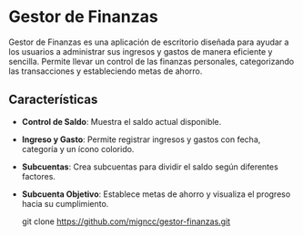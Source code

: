 # Gestor de Finanzas

Gestor de Finanzas es una aplicación de escritorio diseñada para ayudar a los usuarios a administrar sus ingresos y gastos de manera eficiente y sencilla. Permite llevar un control de las finanzas personales, categorizando las transacciones y estableciendo metas de ahorro.

## Características

- **Control de Saldo**: Muestra el saldo actual disponible.
- **Ingreso y Gasto**: Permite registrar ingresos y gastos con fecha, categoría y un ícono colorido.
- **Subcuentas**: Crea subcuentas para dividir el saldo según diferentes factores.
- **Subcuenta Objetivo**: Establece metas de ahorro y visualiza el progreso hacia su cumplimiento.

   git clone https://github.com/migncc/gestor-finanzas.git
